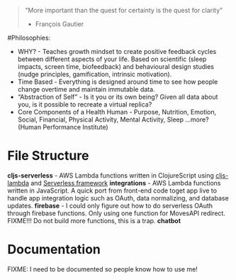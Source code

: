 > "More important than the quest for certainty is the quest for clarity" 
> - François Gautier

#Philosophies:
* WHY? - Teaches growth mindset to create positive feedback cycles between different aspects of your life. Based on scientific (sleep impacts, screen time, biofeedback) and behavioural design studies (nudge principles, gamification, intrinsic motivation).
* Time Based - Everything is designed around time to see how people change overtime and maintain immutable data.
* “Abstraction of Self” - Is it you or its own being? Given all data about you, is it possible to recreate a virtual replica?
* Core Components of a Health Human - Purpose, Nutrition, Emotion, Social, Financial, Physical Activity, Mental Activity, Sleep ...more? (Human Performance Institute)

# File Structure
**cljs-serverless** - AWS Lambda functions written in ClojureScript using [cljs-lambda](https://github.com/nervous-systems/cljs-lambda/tree/master/cljs-lambda) and [Serverless framework](https://serverless.com/)
**integrations** - AWS Lambda functions written in JavaScript. A quick port from front-end code toget app live to handle app integration logic such as OAuth, data normalizing, and database updates.
**firebase** - I could only figure out how to do serverless OAuth through firebase functions. Only using one function for MovesAPI redirect. FIXME!!! Do not build more functions, this is a trap.
**chatbot**


# Documentation
FIXME: I need to be documented so people know how to use me!
